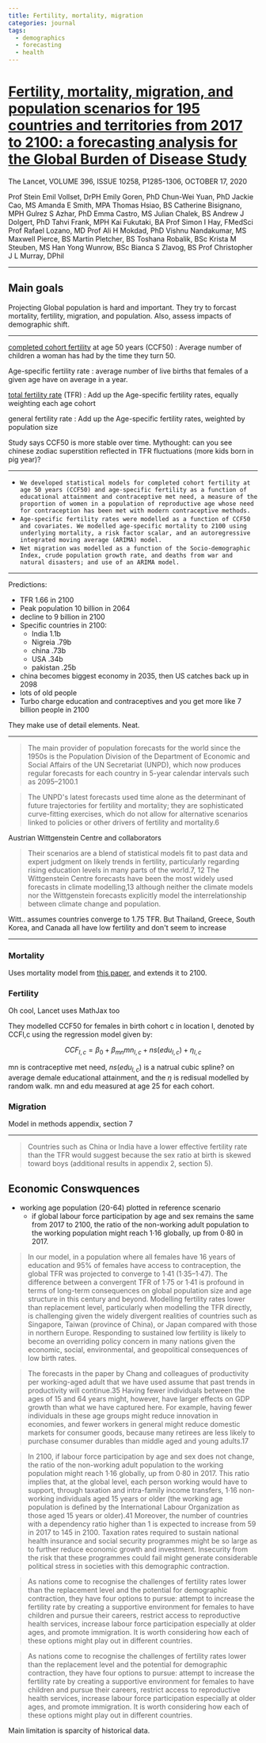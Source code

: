 ```yaml
---
title: Fertility, mortality, migration
categories: journal
tags:
  - demographics
  - forecasting
  - health
---
```


# [Fertility, mortality, migration, and population scenarios for 195 countries and territories from 2017 to 2100: a forecasting analysis for the Global Burden of Disease Study](https://www.thelancet.com/article/S0140-6736(20)30677-2/fulltext)

The Lancet,  VOLUME 396, ISSUE 10258, P1285-1306, OCTOBER 17, 2020

Prof Stein Emil Vollset, DrPH
Emily Goren, PhD
Chun-Wei Yuan, PhD
Jackie Cao, MS
Amanda E Smith, MPA
Thomas Hsiao, BS
Catherine Bisignano, MPH
Gulrez S Azhar, PhD
Emma Castro, MS
Julian Chalek, BS
Andrew J Dolgert, PhD
Tahvi Frank, MPH
Kai Fukutaki, BA
Prof Simon I Hay, FMedSci
Prof Rafael Lozano, MD
Prof Ali H Mokdad, PhD
Vishnu Nandakumar, MS
Maxwell Pierce, BS
Martin Pletcher, BS
Toshana Robalik, BSc
Krista M Steuben, MS
Han Yong Wunrow, BSc
Bianca S Zlavog, BS
Prof Christopher J L Murray, DPhil 


---

## Main goals

Projecting Global population is hard and important. They try to forcast mortality, fertility, migration, and population. Also, assess impacts of demographic shift.

---

[completed cohort fertility](https://demography.subwiki.org/wiki/Completed_cohort_fertility) at age 50 years (CCF50)
: Average number of children a woman has had by the time they turn 50.

Age-specific fertility rate
: average number of live births that females of a given age have on average in a year.

[total fertility rate](https://demography.subwiki.org/wiki/Total_fertility_rate) (TFR)
: Add up the Age-specific fertility rates, equally weighting each age cohort

general fertility rate
: Add up the Age-specific fertility rates, weighted by population size

Study says CCF50 is more stable over time.
Mythought: can you see chinese zodiac superstition reflected in TFR fluctuations (more kids born in pig year)?

---

- `We developed statistical models for completed cohort fertility at age 50 years (CCF50) and age-specific fertility as a function of educational attainment and contraceptive met need, a measure of the proportion of women in a population of reproductive age whose need for contraception has been met with modern contraceptive methods.`
- `Age-specific fertility rates were modelled as a function of CCF50 and covariates. We modelled age-specific mortality to 2100 using underlying mortality, a risk factor scalar, and an autoregressive integrated moving average (ARIMA) model.`
- `Net migration was modelled as a function of the Socio-demographic Index, crude population growth rate, and deaths from war and natural disasters; and use of an ARIMA model. `

---

Predictions:
- TFR 1.66 in 2100
- Peak population 10 billion in 2064
- decline to 9 billion in 2100
- Specific countries in 2100:
    - India 1.1b
    - Nigreia .79b
    - china .73b
    - USA .34b
    - pakistan .25b
- china becomes biggest economy in 2035, then US catches back up in 2098
- lots of old people
- Turbo charge education and contraceptives and you get more like 7 billion people in 2100



They make use of detail elements. Neat.

---

> The main provider of population forecasts for the world since the 1950s is the Population Division of the Department of Economic and Social Affairs of the UN Secretariat (UNPD), which now produces regular forecasts for each country in 5-year calendar intervals such as 2095–2100.1

> The UNPD's latest forecasts used time alone as the determinant of future trajectories for fertility and mortality; they are sophisticated curve-fitting exercises, which do not allow for alternative scenarios linked to policies or other drivers of fertility and mortality.6 

Austrian Wittgenstein Centre and collaborators
> Their scenarios are a blend of statistical models fit to past data and expert judgment on likely trends in fertility, particularly regarding rising education levels in many parts of the world.7,  12 The Wittgenstein Centre forecasts have been the most widely used forecasts in climate modelling,13 although neither the climate models nor the Wittgenstein forecasts explicitly model the interrelationship between climate change and population.

Witt.. assumes countries converge to 1.75 TFR. But  Thailand, Greece, South Korea, and Canada all have low fertility and don't seem to increase

---

### Mortality

Uses mortality model from [this paper](https://www.thelancet.com/journals/lancet/article/PIIS0140-6736(18)31694-5/fulltext), and extends it to 2100.


### Fertility

Oh cool, Lancet uses MathJax too

They  modelled CCF50 for females in birth cohort c in location l, denoted by CCFl,c using the regression model given by:

$$
CCF_{l,c} = \beta_0 + \beta_{mn} mn_{l,c} + ns(edu_{l,c}) + \eta_{l,c}
$$

mn is contraceptive met need, $ns(edu_{l,c})$ is a natrual cubic spline? on average demale educational attainment, and the $\eta$ is redisual modelled by random walk. mn and edu measured at age 25 for each cohort.

### Migration 

Model in methods appendix, section 7

---

> Countries such as China or India have a lower effective fertility rate than the TFR would suggest because the sex ratio at birth is skewed toward boys (additional results in appendix 2, section 5). 


## Economic Conswquences

- working age population (20-64) plotted in reference scenario
    - if global labour force participation by age and sex remains the same from 2017 to 2100, the ratio of the non-working adult population to the working population might reach 1·16 globally, up from 0·80 in 2017. 


>  In our model, in a population where all females have 16 years of education and 95% of females have access to contraception, the global TFR was projected to converge to 1·41 (1·35–1·47). The difference between a convergent TFR of 1·75 or 1·41 is profound in terms of long-term consequences on global population size and age structure in this century and beyond. Modelling fertility rates lower than replacement level, particularly when modelling the TFR directly, is challenging given the widely divergent realities of countries such as Singapore, Taiwan (province of China), or Japan compared with those in northern Europe. Responding to sustained low fertility is likely to become an overriding policy concern in many nations given the economic, social, environmental, and geopolitical consequences of low birth rates.



> The forecasts in the paper by Chang and colleagues of productivity per working-aged adult that we have used assume that past trends in productivity will continue.35 Having fewer individuals between the ages of 15 and 64 years might, however, have larger effects on GDP growth than what we have captured here. For example, having fewer individuals in these age groups might reduce innovation in economies, and fewer workers in general might reduce domestic markets for consumer goods, because many retirees are less likely to purchase consumer durables than middle aged and young adults.17

> In 2100, if labour force participation by age and sex does not change, the ratio of the non-working adult population to the working population might reach 1·16 globally, up from 0·80 in 2017. This ratio implies that, at the global level, each person working would have to support, through taxation and intra-family income transfers, 1·16 non-working individuals aged 15 years or older (the working age population is defined by the International Labour Organization as those aged 15 years or older).41 Moreover, the number of countries with a dependency ratio higher than 1 is expected to increase from 59 in 2017 to 145 in 2100. Taxation rates required to sustain national health insurance and social security programmes might be so large as to further reduce economic growth and investment. Insecurity from the risk that these programmes could fail might generate considerable political stress in societies with this demographic contraction. 


> As nations come to recognise the challenges of fertility rates lower than the replacement level and the potential for demographic contraction, they have four options to pursue: attempt to increase the fertility rate by creating a supportive environment for females to have children and pursue their careers, restrict access to reproductive health services, increase labour force participation especially at older ages, and promote immigration. It is worth considering how each of these options might play out in different countries.


> As nations come to recognise the challenges of fertility rates lower than the replacement level and the potential for demographic contraction, they have four options to pursue: attempt to increase the fertility rate by creating a supportive environment for females to have children and pursue their careers, restrict access to reproductive health services, increase labour force participation especially at older ages, and promote immigration. It is worth considering how each of these options might play out in different countries.


Main limitation is sparcity of historical data.

























